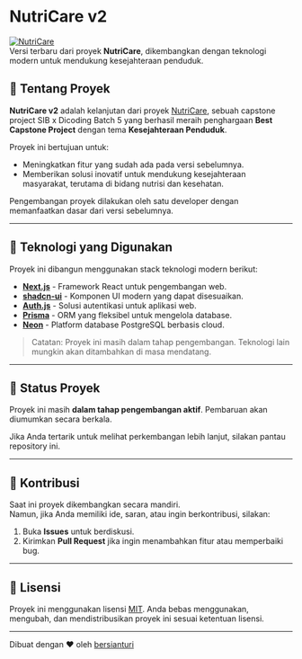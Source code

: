 # NutriCare v2

[![NutriCare](https://img.shields.io/badge/NutriCare-v2-blue.svg)](https://github.com/bersianturi/nutricare-v2)  
Versi terbaru dari proyek **NutriCare**, dikembangkan dengan teknologi modern untuk mendukung kesejahteraan penduduk.

## 🌟 Tentang Proyek

**NutriCare v2** adalah kelanjutan dari proyek [NutriCare](https://github.com/beryllwithcode/project-NutriCare), sebuah capstone project SIB x Dicoding Batch 5 yang berhasil meraih penghargaan **Best Capstone Project** dengan tema **Kesejahteraan Penduduk**.  

Proyek ini bertujuan untuk:  
- Meningkatkan fitur yang sudah ada pada versi sebelumnya.  
- Memberikan solusi inovatif untuk mendukung kesejahteraan masyarakat, terutama di bidang nutrisi dan kesehatan.

Pengembangan proyek dilakukan oleh satu developer dengan memanfaatkan dasar dari versi sebelumnya.

---

## 🚀 Teknologi yang Digunakan

Proyek ini dibangun menggunakan stack teknologi modern berikut:  
- **[Next.js](https://nextjs.org/)** - Framework React untuk pengembangan web.
- **[shadcn-ui](https://shadcn.dev/)** - Komponen UI modern yang dapat disesuaikan.
- **[Auth.js](https://authjs.dev/)** - Solusi autentikasi untuk aplikasi web.
- **[Prisma](https://www.prisma.io/)** - ORM yang fleksibel untuk mengelola database.
- **[Neon](https://neon.tech/)** - Platform database PostgreSQL berbasis cloud.

> Catatan: Proyek ini masih dalam tahap pengembangan. Teknologi lain mungkin akan ditambahkan di masa mendatang.

---

## 📌 Status Proyek

Proyek ini masih **dalam tahap pengembangan aktif**. Pembaruan akan diumumkan secara berkala.  

Jika Anda tertarik untuk melihat perkembangan lebih lanjut, silakan pantau repository ini.  

---

## 🤝 Kontribusi

Saat ini proyek dikembangkan secara mandiri.  
Namun, jika Anda memiliki ide, saran, atau ingin berkontribusi, silakan:  
1. Buka **Issues** untuk berdiskusi.  
2. Kirimkan **Pull Request** jika ingin menambahkan fitur atau memperbaiki bug.

---

## 📄 Lisensi

Proyek ini menggunakan lisensi [MIT](LICENSE). Anda bebas menggunakan, mengubah, dan mendistribusikan proyek ini sesuai ketentuan lisensi.

---

Dibuat dengan ❤️ oleh [bersianturi](https://github.com/bersianturi)

